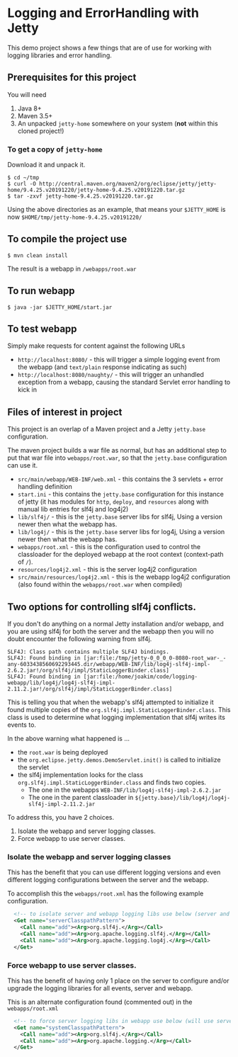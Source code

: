 # Logging and ErrorHandling with Jetty

This demo project shows a few things that are of use for working with
logging libraries and error handling.

## Prerequisites for this project

You will need

1. Java 8+
2. Maven 3.5+
3. An unpacked `jetty-home` somewhere on your system (**not** within this cloned project!)

### To get a copy of `jetty-home`

Download it and unpack it.

``` shell
$ cd ~/tmp
$ curl -O http://central.maven.org/maven2/org/eclipse/jetty/jetty-home/9.4.25.v20191220/jetty-home-9.4.25.v20191220.tar.gz
$ tar -zxvf jetty-home-9.4.25.v20191220.tar.gz
```

Using the above directories as an example, that means your `$JETTY_HOME` is  
now `$HOME/tmp/jetty-home-9.4.25.v20191220/`

## To compile the project use 

``` shell
$ mvn clean install
```

The result is a webapp in `/webapps/root.war`

## To run webapp

``` shell
$ java -jar $JETTY_HOME/start.jar 
```

## To test webapp

Simply make requests for content against the following URLs

* `http://localhost:8080/` - this will trigger a simple logging event from
the webapp (and `text/plain` response indicating as such)
* `http://localhost:8080/naughty/` - this will trigger an unhandled exception from a webapp,
causing the standard Servlet error handling to kick in

## Files of interest in project

This project is an overlap of a Maven project and a Jetty `jetty.base` configuration.

The maven project builds a war file as normal, but has an additional step to put
that war file into `webapps/root.war`, so that the `jetty.base` configuration 
can use it. 

* `src/main/webapp/WEB-INF/web.xml` - this contains the 3 servlets + error handling definition
* `start.ini` - this contains the `jetty.base` configuration for this instance of jetty
 (it has modules for `http`, `deploy`, and `resources` along with manual lib entries for slf4j and log4j2)
* `lib/slf4j/` - this is the `jetty.base` server libs for slf4j, Using a version newer then what the
 webapp has. 
* `lib/log4j/` - this is the `jetty.base` server libs for log4j, Using a version newer then what the
 webapp has.
* `webapps/root.xml` - this is the configuration used to control the classloader for the
 deployed webapp at the root context (context-path of `/`).
* `resources/log4j2.xml` - this is the server log4j2 configuration
* `src/main/resources/log4j2.xml` - this is the webapp log4j2 configuration
 (also found within the `webapps/root.war` when compiled)

## Two options for controlling slf4j conflicts.

If you don't do anything on a normal Jetty installation and/or webapp, and you are using
slf4j for both the server and the webapp then you will no doubt encounter the following
warning from slf4j.

```
SLF4J: Class path contains multiple SLF4J bindings.
SLF4J: Found binding in [jar:file:/tmp/jetty-0_0_0_0-8080-root_war-_-any-6033438560692293445.dir/webapp/WEB-INF/lib/log4j-slf4j-impl-2.6.2.jar!/org/slf4j/impl/StaticLoggerBinder.class]
SLF4J: Found binding in [jar:file:/home/joakim/code/logging-webapp/lib/log4j/log4j-slf4j-impl-2.11.2.jar!/org/slf4j/impl/StaticLoggerBinder.class]
```

This is telling you that when the webapp's slf4j attempted to initialize it found multiple
copies of the `org.slf4j.impl.StaticLoggerBinder.class`.  This class is used to determine
what logging implementation that slf4j writes its events to.

In the above warning what happened is ...

* the `root.war` is being deployed
* the `org.eclipse.jetty.demos.DemoServlet.init()` is called to initialize the servlet
* the slf4j implementation looks for the class `org.slf4j.impl.StaticLoggerBinder.class`
 and finds two copies.
  * The one in the webapps `WEB-INF/lib/log4j-slf4j-impl-2.6.2.jar`
  * The one in the parent classloader in `${jetty.base}/lib/log4j/log4j-slf4j-impl-2.11.2.jar`
  
To address this, you have 2 choices.

1. Isolate the webapp and server logging classes.
2. Force webapp to use server classes.

### Isolate the webapp and server logging classes

This has the benefit that you can use different logging versions
and even different logging configurations between the server
and the webapp.

To accomplish this the `webapps/root.xml` has the following example configuration.

``` xml
  <!-- to isolate server and webapp logging libs use below (server and webapp have different config) -->
  <Get name="serverClasspathPattern">
    <Call name="add"><Arg>org.slf4j.</Arg></Call>
    <Call name="add"><Arg>org.apache.logging.slf4j.</Arg></Call>
    <Call name="add"><Arg>org.apache.logging.log4j.</Arg></Call>
  </Get>
``` 

### Force webapp to use server classes.

This has the benefit of having only 1 place on the server to configure and/or upgrade
the logging libraries for all events, server and webapp.

This is an alternate configuration found (commented out) in the `webapps/root.xml`

``` xml
  <!-- to force server logging libs in webapp use below (will use server config too!) -->
  <Get name="systemClasspathPattern">
    <Call name="add"><Arg>org.slf4j.</Arg></Call>
    <Call name="add"><Arg>org.apache.logging.</Arg></Call>
  </Get>
```